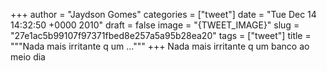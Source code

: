
+++
author = "Jaydson Gomes"
categories = ["tweet"]
date = "Tue Dec 14 14:32:50 +0000 2010"
draft = false
image = "{TWEET_IMAGE}"
slug = "27e1ac5b99107f97371fbed8e257a5a95b28ea20"
tags = ["tweet"]
title = """Nada mais irritante q um ..."""
+++
Nada mais irritante q um banco ao meio dia
